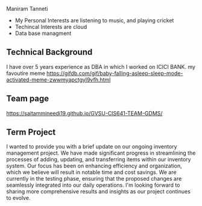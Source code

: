 Maniram Tanneti

  - My Personal Interests are listening to music, and
playing cricket
  - Techincal Interests are cloud
  - Data base managment
## Technical Background
I have over 5 years experience as DBA in which I worked
on ICICI BANK.
my favoutire meme
https://gifdb.com/gif/baby-falling-asleep-sleep-mode-activated-meme-zwwmyapctgyl9vfh.html
## Team page 
https://saitammineedi19.github.io/GVSU-CIS641-TEAM-GDMS/
## Term Project
I wanted to provide you with a brief update on our ongoing inventory management project. We have made significant progress in streamlining the processes of adding, updating, and transferring items within our inventory system. Our focus has been on enhancing efficiency and organization, which we believe will result in notable time and cost savings. We are currently in the testing phase, ensuring that the proposed changes are seamlessly integrated into our daily operations. I'm looking forward to sharing more comprehensive results and insights as our project continues to evolve.
